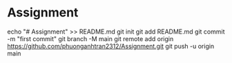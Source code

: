 # Assignment
echo "# Assignment" >> README.md
git init
git add README.md
git commit -m "first commit"
git branch -M main
git remote add origin https://github.com/phuonganhtran2312/Assignment.git
git push -u origin main
